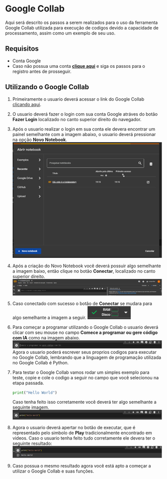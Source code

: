 # Google Collab

Aqui será descrito os passos a serem realizados para o uso da ferramenta Google Collab utilizada para execução de codigos devido a capacidade de processamento, assim como um exemplo de seu uso.

## Requisitos
- Conta Google
- Caso não possua uma conta [**clique aqui**](https://accounts.google.com/signup) e siga os passos para o registro antes de prosseguir.

## Utilizando o  Google Collab
1. Primeiramente o usuario deverá acessar o link do Google Collab [clicando aqui](https://colab.research.google.com).
2. O usuario deverá fazer o login com sua conta Google atráves do botão **Fazer Login** localizado no canto superior direito do navegador.
3. Após o usuario realizar o login em sua conta ele devera encontrar um painel semelhante com a imagem abaixo, o usuario deverá pressionar na opção **Novo Notebook**.
![](https://github.com/alacides/multi-output-taxonomy-classifier/blob/main/resources/Google%20Collab/collab1.png?raw=true)

4. Após a criação do Novo Notebook você deverá possuir algo semelhante a imagem baixo, então clique no botão **Conectar**, localizado no canto superior direito.
![](https://github.com/alacides/multi-output-taxonomy-classifier/blob/main/resources/Google%20Collab/Collab2.png?raw=true)
5. Caso conectado com sucesso o botão de **Conectar** se mudara para algo semelhante a imagem a seguir.
![](https://github.com/alacides/multi-output-taxonomy-classifier/blob/main/resources/Google%20Collab/Collab3.png?raw=true)
6. Para começar a programar utilizando o Google Collab o usuario deverá clicar com seu mouse no campo **Comece a programar ou gere código com IA** como na imagem abaixo.
![](https://github.com/alacides/multi-output-taxonomy-classifier/blob/main/resources/Google%20Collab/Collab6.png?raw=true)
Agora o usuario poderá escrever seus proprios codigos para executar no Google Collab, lembrando que a linguagem de programação utilizada no Google Collab é Python.

7. Para testar o Google Collab vamos rodar um simples exemplo para teste, copie e cole o codigo a seguir no campo que você selecionou na etapa passada.
    ```python
    print("Hello World")
    ```
    Caso tenha feito isso corretamente você deverá ter algo semelhante a seguinte imagem.
![](https://github.com/alacides/multi-output-taxonomy-classifier/blob/main/resources/Google%20Collab/collab4.png?raw=true)

8. Agora o usuario deverá apertar no botão de executar, que é representado pelo simbolo de **Play** tradicionalmente encontrado em videos. Caso o usuario tenha feito tudo corretamente ele devera ter o seguinte resultado:
![](https://github.com/alacides/multi-output-taxonomy-classifier/blob/main/resources/Google%20Collab/collab5.png?raw=true)
9. Caso possua o mesmo resultado agora você está apto a começar a utilizar o Google Collab e suas funções.
